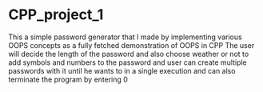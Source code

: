 # CPP_project_1
This a simple password generator that I made by implementing various OOPS concepts as a fully fetched demonstration of OOPS in CPP
The user will decide the length of the password and also choose weather or not to add symbols and numbers to the password and user can create multiple passwords with it until he wants to in a single execution and can also terminate the program by entering 0

